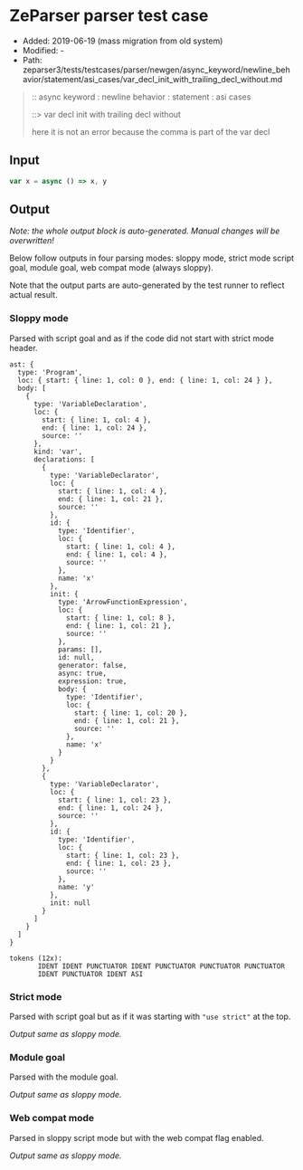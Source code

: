 # ZeParser parser test case

- Added: 2019-06-19 (mass migration from old system)
- Modified: -
- Path: zeparser3/tests/testcases/parser/newgen/async_keyword/newline_behavior/statement/asi_cases/var_decl_init_with_trailing_decl_without.md

> :: async keyword : newline behavior : statement : asi cases
>
> ::> var decl init with trailing decl without
>
> here it is not an error because the comma is part of the var decl

## Input

`````js
var x = async () => x, y
`````

## Output

_Note: the whole output block is auto-generated. Manual changes will be overwritten!_

Below follow outputs in four parsing modes: sloppy mode, strict mode script goal, module goal, web compat mode (always sloppy).

Note that the output parts are auto-generated by the test runner to reflect actual result.

### Sloppy mode

Parsed with script goal and as if the code did not start with strict mode header.

`````
ast: {
  type: 'Program',
  loc: { start: { line: 1, col: 0 }, end: { line: 1, col: 24 } },
  body: [
    {
      type: 'VariableDeclaration',
      loc: {
        start: { line: 1, col: 4 },
        end: { line: 1, col: 24 },
        source: ''
      },
      kind: 'var',
      declarations: [
        {
          type: 'VariableDeclarator',
          loc: {
            start: { line: 1, col: 4 },
            end: { line: 1, col: 21 },
            source: ''
          },
          id: {
            type: 'Identifier',
            loc: {
              start: { line: 1, col: 4 },
              end: { line: 1, col: 4 },
              source: ''
            },
            name: 'x'
          },
          init: {
            type: 'ArrowFunctionExpression',
            loc: {
              start: { line: 1, col: 8 },
              end: { line: 1, col: 21 },
              source: ''
            },
            params: [],
            id: null,
            generator: false,
            async: true,
            expression: true,
            body: {
              type: 'Identifier',
              loc: {
                start: { line: 1, col: 20 },
                end: { line: 1, col: 21 },
                source: ''
              },
              name: 'x'
            }
          }
        },
        {
          type: 'VariableDeclarator',
          loc: {
            start: { line: 1, col: 23 },
            end: { line: 1, col: 24 },
            source: ''
          },
          id: {
            type: 'Identifier',
            loc: {
              start: { line: 1, col: 23 },
              end: { line: 1, col: 23 },
              source: ''
            },
            name: 'y'
          },
          init: null
        }
      ]
    }
  ]
}

tokens (12x):
       IDENT IDENT PUNCTUATOR IDENT PUNCTUATOR PUNCTUATOR PUNCTUATOR
       IDENT PUNCTUATOR IDENT ASI
`````

### Strict mode

Parsed with script goal but as if it was starting with `"use strict"` at the top.

_Output same as sloppy mode._

### Module goal

Parsed with the module goal.

_Output same as sloppy mode._

### Web compat mode

Parsed in sloppy script mode but with the web compat flag enabled.

_Output same as sloppy mode._
